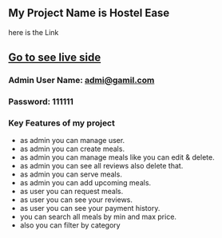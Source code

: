 ## My Project Name is Hostel Ease

here is the Link

## [Go to see live side](https://hostelease-1773a.web.app)

### Admin User Name: admi@gamil.com

### Password: 111111

### Key Features of my project

- as admin you can manage user.
- as admin you can create meals.
- as admin you can manage meals like you can edit & delete.
- as admin you can see all reviews also delete that.
- as admin you can serve meals.
- as admin you can add upcoming meals.
- as user you can request meals.
- as user you can see your reviews.
- as user you can see your payment history.
- you can search all meals by min and max price.
- also you can filter by category
